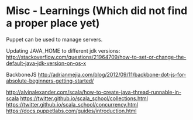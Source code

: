# Misc - Learnings (Which did not find a proper place yet)

Puppet can be used to manage servers.

Updating JAVA_HOME to different jdk versions: http://stackoverflow.com/questions/21964709/how-to-set-or-change-the-default-java-jdk-version-on-os-x 

BackboneJS
http://adrianmejia.com/blog/2012/09/11/backbone-dot-js-for-absolute-beginners-getting-started/

http://alvinalexander.com/scala/how-to-create-java-thread-runnable-in-scala
https://twitter.github.io/scala_school/collections.html
https://twitter.github.io/scala_school/concurrency.html
https://docs.puppetlabs.com/guides/introduction.html